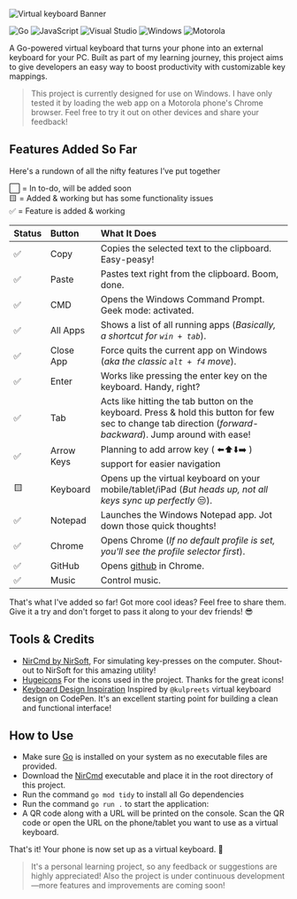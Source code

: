 ![Virtual keyboard Banner](https://repository-images.githubusercontent.com/857397772/d2429672-f9b3-4848-a076-517a15ac7411)

![Go](https://img.shields.io/badge/go-%2300ADD8.svg?style=for-the-badge&logo=go&logoColor=white) ![JavaScript](https://img.shields.io/badge/javascript-%23323330.svg?style=for-the-badge&logo=javascript&logoColor=%23F7DF1E) ![Visual Studio](https://img.shields.io/badge/Visual%20Studio-5C2D91.svg?style=for-the-badge&logo=visual-studio&logoColor=white) 	![Windows](https://img.shields.io/badge/Windows-0078D6?style=for-the-badge&logo=windows&logoColor=white) ![Motorola](https://img.shields.io/badge/Motorola-%23E1140A.svg?style=for-the-badge&logo=motorola&logoColor=white)

A Go-powered virtual keyboard that turns your phone into an external keyboard for your PC. Built as part of my learning journey, this project aims to give developers an easy way to boost productivity with customizable key mappings.

> This project is currently designed for use on Windows. I have only tested it by loading the web app on a Motorola phone's Chrome browser. Feel free to try it out on other devices and share your feedback!

## Features Added So Far
Here's a rundown of all the nifty features I’ve put together

⬜️ = In to-do, will be added soon <br>
🟨 = Added & working but has some functionality issues<br>
✅ = Feature is added & working

|Status| Button | What It Does|
|:--- |:--- |:--- |
| ✅ | Copy | Copies the selected text to the clipboard. Easy-peasy!
| ✅ | Paste | Pastes text right from the clipboard. Boom, done.
| ✅ | CMD  | Opens the Windows Command Prompt. Geek mode: activated.
| ✅ | All Apps | Shows a list of all running apps (*Basically, a shortcut for `win + tab`*).
| ✅ | Close App | Force quits the current app on Windows (*aka the classic `alt + f4` move*).
| ✅ | Enter  | Works like pressing the enter key on the keyboard. Handy, right?
| ✅ | Tab | Acts like hitting the tab button on the keyboard. Press & hold this button for few sec to change tab direction (*forward-backward*). Jump around with ease!
| ✅ | Arrow Keys | Planning to add arrow key ( ⬅️⬆️⬇️➡️ ) support for easier navigation
| 🟨 | Keyboard | Opens up the virtual keyboard on your mobile/tablet/iPad (*But heads up, not all keys sync up perfectly* 😒).
| ✅ | Notepad  | Launches the Windows Notepad app. Jot down those quick thoughts!
| ✅ | Chrome  | Opens Chrome (*If no default profile is set, you'll see the profile selector first*).
| ✅ | GitHub  | Opens [github](https://github.com/cttricks) in Chrome.
| ✅ | Music  | Control music.

That's what I've added so far! Got more cool ideas? Feel free to share them. Give it a try and don't forget to pass it along to your dev friends! 😎

## Tools & Credits

- [NirCmd by NirSoft](https://www.nirsoft.net/utils/nircmd.html), For simulating key-presses on the computer. Shout-out to NirSoft for this amazing utility!
- [Hugeicons](https://hugeicons.com/) For the icons used in the project. Thanks for the great icons!
- [Keyboard Design Inspiration](https://codepen.io/kulpreets/pen/MKgqqB) Inspired by `@kulpreets` virtual keyboard design on CodePen. It's an excellent starting point for building a clean and functional interface!

## How to Use
- Make sure [Go](https://go.dev/doc/install) is installed on your system as no executable files are provided.
- Download the [NirCmd](https://www.nirsoft.net/utils/nircmd.html) executable and place it in the root directory of this project.
- Run the command `go mod tidy` to install all Go dependencies
- Run the command `go run .` to start the application:
- A QR code along with a URL will be printed on the console. Scan the QR code or open the URL on the phone/tablet you want to use as a virtual keyboard.

That's it! Your phone is now set up as a virtual keyboard. 🎉

> It's a personal learning project, so any feedback or suggestions are highly appreciated! Also the project is under continuous development—more features and improvements are coming soon!

